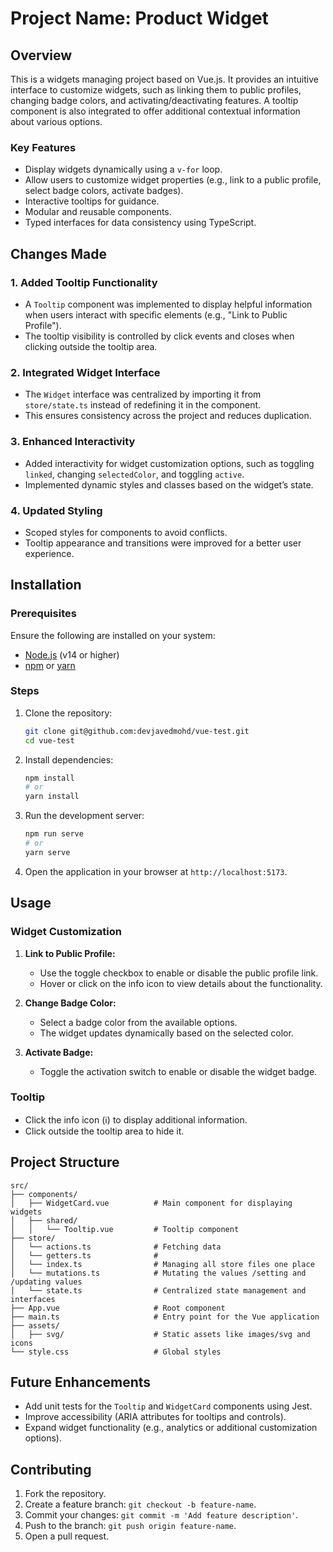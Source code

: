 # Project Name: Product Widget

## Overview
This is a widgets managing project based on Vue.js. It provides an intuitive interface to customize widgets, such as linking them to public profiles, changing badge colors, and activating/deactivating features. A tooltip component is also integrated to offer additional contextual information about various options.

### Key Features
- Display widgets dynamically using a `v-for` loop.
- Allow users to customize widget properties (e.g., link to a public profile, select badge colors, activate badges).
- Interactive tooltips for guidance.
- Modular and reusable components.
- Typed interfaces for data consistency using TypeScript.

## Changes Made
### 1. Added Tooltip Functionality
- A `Tooltip` component was implemented to display helpful information when users interact with specific elements (e.g., "Link to Public Profile").
- The tooltip visibility is controlled by click events and closes when clicking outside the tooltip area.

### 2. Integrated Widget Interface
- The `Widget` interface was centralized by importing it from `store/state.ts` instead of redefining it in the component.
- This ensures consistency across the project and reduces duplication.

### 3. Enhanced Interactivity
- Added interactivity for widget customization options, such as toggling `linked`, changing `selectedColor`, and toggling `active`.
- Implemented dynamic styles and classes based on the widget’s state.

### 4. Updated Styling
- Scoped styles for components to avoid conflicts.
- Tooltip appearance and transitions were improved for a better user experience.

## Installation
### Prerequisites
Ensure the following are installed on your system:
- [Node.js](https://nodejs.org/) (v14 or higher)
- [npm](https://www.npmjs.com/) or [yarn](https://yarnpkg.com/)

### Steps
1. Clone the repository:
   ```bash
   git clone git@github.com:devjavedmohd/vue-test.git
   cd vue-test
   ```

2. Install dependencies:
   ```bash
   npm install
   # or
   yarn install
   ```

3. Run the development server:
   ```bash
   npm run serve
   # or
   yarn serve
   ```

4. Open the application in your browser at `http://localhost:5173`.

## Usage
### Widget Customization
1. **Link to Public Profile:**
   - Use the toggle checkbox to enable or disable the public profile link.
   - Hover or click on the info icon to view details about the functionality.

2. **Change Badge Color:**
   - Select a badge color from the available options.
   - The widget updates dynamically based on the selected color.

3. **Activate Badge:**
   - Toggle the activation switch to enable or disable the widget badge.

### Tooltip
- Click the info icon (ℹ) to display additional information.
- Click outside the tooltip area to hide it.

## Project Structure
```
src/
├── components/
│   ├── WidgetCard.vue          # Main component for displaying widgets
│   ├── shared/
│   │   └── Tooltip.vue         # Tooltip component
├── store/
│   └── actions.ts              # Fetching data
│   └── getters.ts              #
│   └── index.ts                # Managing all store files one place
│   └── mutations.ts            # Mutating the values /setting and /updating values
│   └── state.ts                # Centralized state management and interfaces
├── App.vue                     # Root component
├── main.ts                     # Entry point for the Vue application
├── assets/
│   ├── svg/                    # Static assets like images/svg and icons
└── style.css                   # Global styles
```

## Future Enhancements
- Add unit tests for the `Tooltip` and `WidgetCard` components using Jest.
- Improve accessibility (ARIA attributes for tooltips and controls).
- Expand widget functionality (e.g., analytics or additional customization options).

## Contributing
1. Fork the repository.
2. Create a feature branch: `git checkout -b feature-name`.
3. Commit your changes: `git commit -m 'Add feature description'`.
4. Push to the branch: `git push origin feature-name`.
5. Open a pull request.
